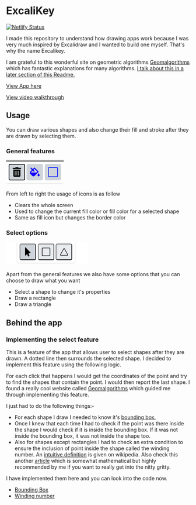 # ExcaliKey

[![Netlify Status](https://api.netlify.com/api/v1/badges/f5bf58ba-181e-4652-84b3-01ef390c8225/deploy-status)](https://app.netlify.com/sites/excalikey/deploys)

I made this repository to understand how drawing apps work because I was very much inspired by Excalidraw and I wanted to build one myself. That's why the name Excalikey.

I am grateful to this wonderful site on geometric algorithms [Geomalgorithms](https://geomalgorithms.com/) which has fantastic explanations for many algorithms. [I talk about this in a later section of this Readme.](#implementing-the-select-feature)

[View App here](https://excalikey.netlify.app/)

[View video walkthrough](https://www.screencast.com/t/sGdQswFn)

## Usage

You can draw various shapes and also change their fill and stroke after they are drawn by selecting them.

### General features

![General Features](/src/assets/docs/features-1.png)

From left to right the usage of icons is as follow

- Clears the whole screen
- Used to change the current fill color or fill color for a selected shape
- Same as fill icon but changes the border color

### Select options

![Select options](/src/assets/docs/features-2.png)

Apart from the general features we also have some options that you can choose to draw what you want

- Select a shape to change it's properties
- Draw a rectangle
- Draw a triangle

## Behind the app

### Implementing the select feature

This is a feature of the app that allows user to select shapes after they are drawn. A dotted line then surrounds the selected shape. I decided to implement this feature using the following logic.

For each click that happens I would get the coordinates of the point and try to find the shapes that contain the point. I would then report the last shape. I found a really cool website called [Geomalgorithms](https://geomalgorithms.com/) which guided me through implementing this feature.

I just had to do the following things:-
- For each shape I draw I needed to know it's [bounding box.](https://en.wikipedia.org/wiki/Minimum_bounding_box)
- Once I knew that each time I had to check if the point was there inside the shape I would check if it is inside the bounding box. If it was not inside the bounding box, it was not inside the shape too.
- Also for shapes except rectangles I had to check an extra condition to ensure the inclusion of point inside the shape called the winding number. An [intuitive definition](https://en.wikipedia.org/wiki/Winding_number#Intuitive_description) is given on wikipedia. Also check this another [article](https://geomalgorithms.com/a03-_inclusion.html) which is somewhat mathematical but highly recommended by me if you want to really get into the nitty gritty.

I have implemented them here and you can look into the code now.
- [Bounding Box](https://github.com/ShubhamCanMakeCommit/excalikey/blob/master/src/elements/index.ts#L108)
- [Winding number](https://github.com/ShubhamCanMakeCommit/excalikey/blob/master/src/elements/index.ts#L82)
